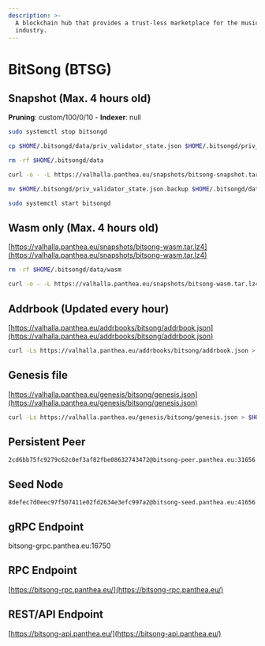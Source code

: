 ```yaml
---
description: >-
  A blockchain hub that provides a trust-less marketplace for the music
  industry.
---
```


# BitSong (BTSG)

## Snapshot (Max. 4 hours old) <a href="#snapshot" id="snapshot"></a>

**Pruning**: custom/100/0/10 - **Indexer**: null

```bash
sudo systemctl stop bitsongd

cp $HOME/.bitsongd/data/priv_validator_state.json $HOME/.bitsongd/priv_validator_state.json.backup

rm -rf $HOME/.bitsongd/data

curl -o - -L https://valhalla.panthea.eu/snapshots/bitsong-snapshot.tar.lz4 | lz4 -c -d - | tar -x -C $HOME/.bitsongd

mv $HOME/.bitsongd/priv_validator_state.json.backup $HOME/.bitsongd/data/priv_validator_state.json

sudo systemctl start bitsongd
```

## Wasm only (Max. 4 hours old) <a href="#wasm-only" id="wasm-only"></a>

[https://valhalla.panthea.eu/snapshots/bitsong-wasm.tar.lz4](https://valhalla.panthea.eu/snapshots/bitsong-wasm.tar.lz4)

```bash
rm -rf $HOME/.bitsongd/data/wasm

curl -o - -L https://valhalla.panthea.eu/snapshots/bitsong-wasm.tar.lz4 | lz4 -c -d - | tar -x -C $HOME/.bitsongd/data/
```

## Addrbook (Updated every hour) <a href="#addrbook" id="addrbook"></a>

[https://valhalla.panthea.eu/addrbooks/bitsong/addrbook.json](https://valhalla.panthea.eu/addrbooks/bitsong/addrbook.json)

```bash
curl -Ls https://valhalla.panthea.eu/addrbooks/bitsong/addrbook.json > $HOME/.bitsongd/config/addrbook.json
```

## Genesis file

[https://valhalla.panthea.eu/genesis/bitsong/genesis.json](https://valhalla.panthea.eu/genesis/bitsong/genesis.json)

```bash
curl -Ls https://valhalla.panthea.eu/genesis/bitsong/genesis.json > $HOME/.bitsongd/config/genesis.json
```

## Persistent Peer

```url
2cd6bb75fc9279c62c0ef3af82fbe08632743472@bitsong-peer.panthea.eu:31656
```

## Seed Node

```url
8defec7d0eec97f507411e02fd2634e3efc997a2@bitsong-seed.panthea.eu:41656
```

## gRPC Endpoint

bitsong-grpc.panthea.eu:16750

## RPC Endpoint

[https://bitsong-rpc.panthea.eu/](https://bitsong-rpc.panthea.eu/)

## REST/API Endpoint

[https://bitsong-api.panthea.eu/](https://bitsong-api.panthea.eu/)
